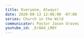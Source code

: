 ```yaml
---
title: Everyone, Always!
date: 2020-08-13 12:06:00 -07:00
series: Church in the Wild
communicator: Pastor Jason Graves
youtube_id: _ErAAd_LMdY
---
```


